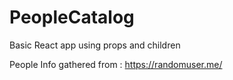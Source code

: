 # PeopleCatalog

Basic React app using props and children

People Info gathered from :
https://randomuser.me/

